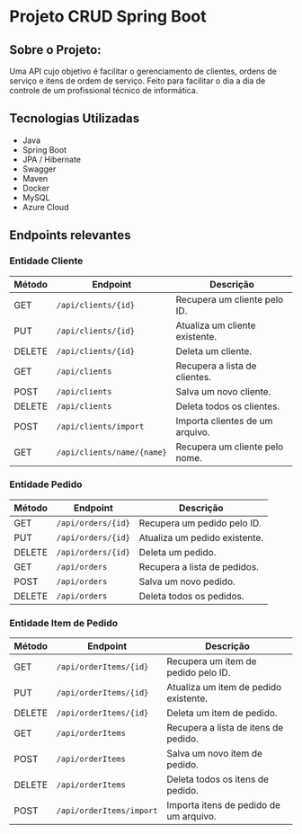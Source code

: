 # Projeto CRUD Spring Boot

## Sobre o Projeto:

Uma API cujo objetivo é facilitar o gerenciamento de clientes, ordens de serviço e itens de ordem de serviço.
Feito para facilitar o dia a dia de controle de um profissional técnico de informática.

## Tecnologias Utilizadas

- Java
- Spring Boot
- JPA / Hibernate
- Swagger
- Maven
- Docker
- MySQL
- Azure Cloud

## Endpoints relevantes

### Entidade Cliente

| Método | Endpoint                   | Descrição                       |
|--------|----------------------------|---------------------------------|
| GET    | `/api/clients/{id}`        | Recupera um cliente pelo ID.    |
| PUT    | `/api/clients/{id}`        | Atualiza um cliente existente.  |
| DELETE | `/api/clients/{id}`        | Deleta um cliente.              |
| GET    | `/api/clients`             | Recupera a lista de clientes.   |
| POST   | `/api/clients`             | Salva um novo cliente.          |
| DELETE | `/api/clients`             | Deleta todos os clientes.       |
| POST   | `/api/clients/import`      | Importa clientes de um arquivo. |
| GET    | `/api/clients/name/{name}` | Recupera um cliente pelo nome.  |

### Entidade Pedido

| Método | Endpoint           | Descrição                     |
|--------|--------------------|-------------------------------|
| GET    | `/api/orders/{id}` | Recupera um pedido pelo ID.   |
| PUT    | `/api/orders/{id}` | Atualiza um pedido existente. |
| DELETE | `/api/orders/{id}` | Deleta um pedido.             |
| GET    | `/api/orders`      | Recupera a lista de pedidos.  |
| POST   | `/api/orders`      | Salva um novo pedido.         |
| DELETE | `/api/orders`      | Deleta todos os pedidos.      |

### Entidade Item de Pedido

| Método | Endpoint                 | Descrição                              |
|--------|--------------------------|----------------------------------------|
| GET    | `/api/orderItems/{id}`   | Recupera um item de pedido pelo ID.    |
| PUT    | `/api/orderItems/{id}`   | Atualiza um item de pedido existente.  |
| DELETE | `/api/orderItems/{id}`   | Deleta um item de pedido.              |
| GET    | `/api/orderItems`        | Recupera a lista de itens de pedido.   |
| POST   | `/api/orderItems`        | Salva um novo item de pedido.          |
| DELETE | `/api/orderItems`        | Deleta todos os itens de pedido.       |
| POST   | `/api/orderItems/import` | Importa itens de pedido de um arquivo. |